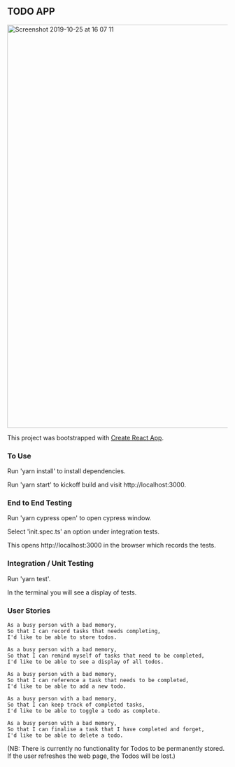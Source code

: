 ## TODO APP

<img width="920" alt="Screenshot 2019-10-25 at 16 07 11" src="https://user-images.githubusercontent.com/39112648/67582363-8fdbea80-f741-11e9-808f-abe43a4a45fc.png">


This project was bootstrapped with [Create React App](https://github.com/facebook/create-react-app).

### To Use

Run 'yarn install' to install dependencies.

Run 'yarn start' to kickoff build and visit http://localhost:3000.

### End to End Testing

Run 'yarn cypress open' to open cypress window.

Select 'init.spec.ts' an option under integration tests.

This opens http://localhost:3000 in the browser which records the tests.

### Integration / Unit Testing

Run 'yarn test'.

In the terminal you will see a display of tests.

### User Stories

```
As a busy person with a bad memory,
So that I can record tasks that needs completing,
I'd like to be able to store todos.

As a busy person with a bad memory,
So that I can remind myself of tasks that need to be completed,
I'd like to be able to see a display of all todos.

As a busy person with a bad memory,
So that I can reference a task that needs to be completed,
I'd like to be able to add a new todo.

As a busy person with a bad memory,
So that I can keep track of completed tasks,
I'd like to be able to toggle a todo as complete.

As a busy person with a bad memory,
So that I can finalise a task that I have completed and forget,
I'd like to be able to delete a todo.
```

(NB: There is currently no functionality for Todos to be permanently stored. If the user refreshes the web page, the Todos will be lost.)
